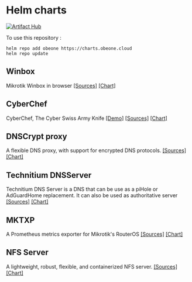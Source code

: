 # Helm charts

[![Artifact Hub](https://img.shields.io/endpoint?url=https://artifacthub.io/badge/repository/obeone)](https://artifacthub.io/packages/search?repo=obeone)

To use this repository :

```console
helm repo add obeone https://charts.obeone.cloud
helm repo update
```

## Winbox

Mikrotik Winbox in browser [[Sources]](https://github.com/obeone/winbox-docker) [[Chart]](charts/winbox)

## CyberChef

CyberChef, The Cyber Swiss Army Knife [[Demo]](https://gchq.github.io/cyberchef) [[Sources]](https://github.com/gchq/CyberChef) [[Chart]](charts/cyberchef)

## DNSCrypt proxy

A flexible DNS proxy, with support for encrypted DNS protocols. [[Sources]](https://github.com/klutchell/dnscrypt-proxy-docker) [[Chart]](charts/dnscrypt-proxy)

## Technitium DNSServer

Technitium DNS Server is a DNS that can be use as a piHole or AdGuardHome replacement. It can also be used as authoritative server
[[Sources]](https://github.com/TechnitiumSoftware/DnsServer) [[Chart]](charts/technitium-dnsserver)

## MKTXP

A Prometheus metrics exporter for Mikrotik's RouterOS
[[Sources]](https://github.com/akpw/mktxp) [[Chart]](charts/mktxp)

## NFS Server

A lightweight, robust, flexible, and containerized NFS server.
[[Sources]](https://github.com/obeone/docker-nfs-server) [[Chart]](charts/nfs-server)
